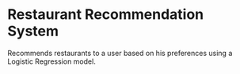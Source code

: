 # Restaurant Recommendation System

Recommends restaurants to a user based on his preferences using a Logistic Regression model.
